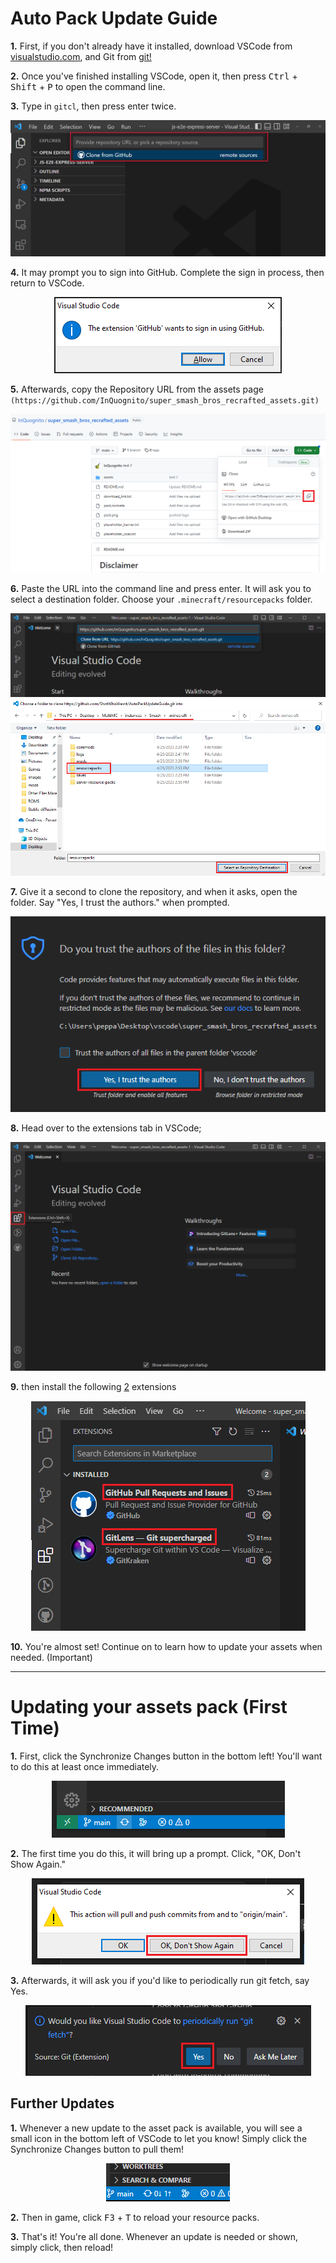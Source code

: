 # Auto Pack Update Guide
**1.**  First, if you don't already have it installed, download VSCode from [visualstudio.com](https://code.visualstudio.com/), and Git from [git!](https://gitforwindows.org/)
 
**2.** Once you've finished installing VSCode, open it, then press <kbd>Ctrl</kbd> + <kbd>Shift</kbd> + <kbd>P</kbd> to open the command line.
 
**3.** Type in `gitcl`, then press enter twice.
 
<p align="center">
 <img src=images/gitcl.png>
 </p>

**4.** It may prompt you to sign into GitHub. Complete the sign in process, then return to VSCode.
 
<p align="center">
 <img src=images/signin.png>
 </p>
 
**5.** Afterwards, copy the Repository URL from the assets page `(https://github.com/InQuognito/super_smash_bros_recrafted_assets.git)`

<p align="center">
 <img src=images/copy.png>
 </p>
 
 **6.** Paste the URL into the command line and press enter. It will ask you to select a destination folder. Choose your `.minecraft/resourcepacks` folder.
  
 <p align="center">
 <img src=images/paste.png>
 <img src=images/destination.png>
 </p>
 
**7.** Give it a second to clone the repository, and when it asks, open the folder. Say "Yes, I trust the authors." when prompted.

<p align="center">
 <img src=images/trustfix.png>
 </p>

**8.**  Head over to the extensions tab in VSCode;
  
  <p align="center">
 <img src=images/extensions.png>
 </p>
  
**9.** then install the following <u>2</u> extensions
 
 <p align="center">
 <img src=images/extensions2.png>
 </p>
 
 **10.** You're almost set! Continue on to learn how to update your assets when needed. (Important)
 
 ---
 # Updating your assets pack (First Time)

  **1.** First, click the Synchronize Changes button in the bottom left! You'll want to do this at least once immediately.
  
   <p align="center">
 <img src=images/updates2.png>
 </p>
 
 **2.** The first time you do this, it will bring up a prompt. Click, "OK, Don't Show Again."
  
   <p align="center">
 <img src=images/pushpullfix.png>
 </p>
 
 **3.** Afterwards, it will ask you if you'd like to periodically run git fetch, say Yes. 
  
   <p align="center">
 <img src=images/gitfetch.png>
 </p>
 
 ## Further Updates
  
   **1.** Whenever a new update to the asset pack is available, you will see a small icon in the bottom left of VSCode to let you know! Simply click the Synchronize Changes button to pull them!
  
   <p align="center">
 <img src=images/updates.png>
 </p>
  
  **2.** Then in game, click <kbd>F3</kbd> + <kbd>T</kbd> to reload your resource packs.
  
  
  **3.** That's it! You're all done. Whenever an update is needed or shown, simply click, then reload!

  
